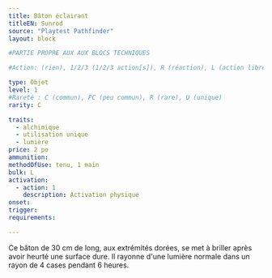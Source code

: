 ```yaml
---
title: Bâton éclairant
titleEN: Sunrod
source: "Playtest Pathfinder"
layout: block

#PARTIE PROPRE AUX AUX BLOCS TECHNIQUES

#Action: (rien), 1/2/3 (1/2/3 action[s]), R (réaction), L (action libre)

type: Objet
level: 1
#Rareté : C (commun), PC (peu commun), R (rare), U (unique)
rarity: C

traits:
  - alchimique
  - utilisation unique
  - lumière
price: 2 po
ammunition:
methodOfUse: tenu, 1 main
bulk: L
activation: 
  - action: 1
    description: Activation physique
onset: 
trigger:
requirements:

---
```


Ce bâton de 30 cm de long, aux extrémités dorées, se met à briller après avoir heurté une surface dure. Il rayonne d'une lumière normale dans un rayon de 4 cases pendant 6 heures.